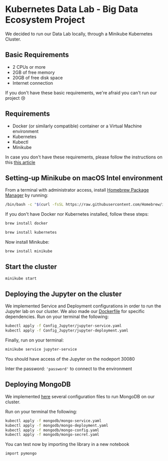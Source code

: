 # Kubernetes Data Lab - Big Data Ecosystem Project

We decided to run our Data Lab locally, through a Minikube Kubernetes Cluster.

## Basic Requirements

* 2 CPUs or more
* 2GB of free memory
* 20GB of free disk space
* Internet connection

If you don't have these basic requirements, we're afraid you can't run our project 😢

## Requirements

* Docker (or similarly compatible) container or a Virtual Machine environment
* Kubernetes
* Kubectl
* Minikube

In case you don't have these requirements, please follow the instructions on this [this article](https://minikube.sigs.k8s.io/docs/start/)


## Setting-up Minikube on macOS Intel environment

From a terminal with administrator access, install [Homebrew Package Manager](https://brew.sh/) by running:

```sh
/bin/bash -c "$(curl -fsSL https://raw.githubusercontent.com/Homebrew/install/HEAD/install.sh)"
```

If you don't have Docker nor Kubernetes installed, follow these steps:

```sh
brew install docker
```

```sh
brew install kubernetes
```

Now install Minikube:
```sh
brew install minikube
```

## Start the cluster

```sh
minikube start
```

## Deploying the Jupyter on the cluster

We implemented Service and Deployment configurations in order to run the Jupyter lab on our cluster. We also made our [Dockerfile](https://github.com/seb-jul/kubernetes-data-lab/tree/main/Notebook_dockerfile) for specific dependencies. Run on your terminal the following:

```sh
kubectl apply -f Config_Jupyter/jupyter-service.yaml
kubectl apply -f Config_Jupyter/jupyter-deployment.yaml
```

Finally, run on your terminal:

```sh
minikube service jupyter-service
```

You should have access of the Jupyter on the nodeport 30080

Inter the password: `'password'` to connect to the environment


## Deploying MongoDB

We implemented [here](https://github.com/seb-jul/kubernetes-data-lab/tree/main/mongodb) several configuration files to run MongoDB on our cluster.

Run on your terminal the following:

```sh
kubectl apply -f mongodb/mongo-service.yaml
kubectl apply -f mongodb/mongo-deployment.yaml
kubectl apply -f mongodb/mongo-config.yaml
kubectl apply -f mongodb/mongo-secret.yaml
```
You can test now by importing the library in a new notebook

```sh
import pymongo
```
